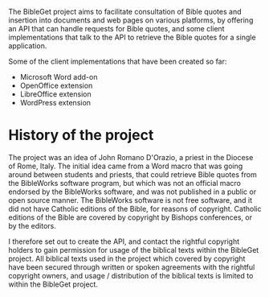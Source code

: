 The BibleGet project aims to facilitate consultation of Bible quotes and insertion into documents and web pages on various platforms,
by offering an API that can handle requests for Bible quotes,
and some client implementations that talk to the API to retrieve the Bible quotes for a single application.

Some of the client implementations that have been created so far:

* Microsoft Word add-on
* OpenOffice extension
* LibreOffice extension
* WordPress extension

# History of the project
The project was an idea of John Romano D'Orazio, a priest in the Diocese of Rome, Italy.
The initial idea came from a Word macro that was going around between students and priests,
that could retrieve Bible quotes from the BibleWorks software program,
but which was not an official macro endorsed by the BibleWorks software,
and was not published in a public or open source manner.
The BibleWorks software is not free software, and it did not have Catholic editions of the Bible,
for reasons of copyright.
Catholic editions of the Bible are covered by copyright by Bishops conferences, or by the editors.

I therefore set out to create the API, and contact the rightful copyright holders
to gain permission for usage of the biblical texts within the BibleGet project.
All biblical texts used in the project which covered by copyright have been secured
through written or spoken agreements with the rightful copyright owners,
and usage / distribution of the biblical texts is limited to within the BibleGet project.
